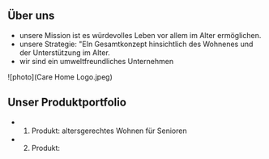 

## Über uns

* unsere Mission ist es würdevolles Leben vor allem im Alter ermöglichen.
* unsere Strategie: "EIn Gesamtkonzept hinsichtlich des Wohnenes und der Unterstützung im Alter.
* wir sind ein umweltfreundliches Unternehmen

![photo](Care Home Logo.jpeg)

## Unser Produktportfolio

* 1. Produkt: altersgerechtes Wohnen für Senioren
* 2. Produkt: 
